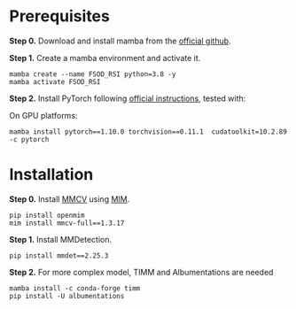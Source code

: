 # Prerequisites


**Step 0.** Download and install mamba from the [official github]([https://docs.conda.io/en/latest/miniconda.html](https://github.com/mamba-org/mamba)).

**Step 1.** Create a mamba environment and activate it.

```shell
mamba create --name FSOD_RSI python=3.8 -y
mamba activate FSOD_RSI
```

**Step 2.** Install PyTorch following [official instructions](https://pytorch.org/get-started/locally/), tested with:

On GPU platforms:

```shell
mamba install pytorch==1.10.0 torchvision==0.11.1  cudatoolkit=10.2.89 -c pytorch
```

# Installation



**Step 0.** Install [MMCV](https://github.com/open-mmlab/mmcv) using [MIM](https://github.com/open-mmlab/mim).

```shell
pip install openmim
mim install mmcv-full==1.3.17
```

**Step 1.** Install MMDetection.

```shell
pip install mmdet==2.25.3
```

**Step 2.** For more complex model, TIMM and Albumentations are needed
```shell
mamba install -c conda-forge timm
pip install -U albumentations
```
